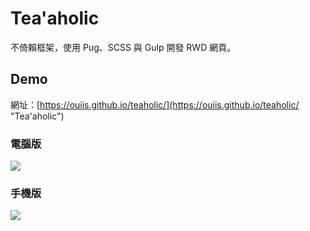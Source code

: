# Tea'aholic

不倚賴框架，使用 Pug、SCSS 與 Gulp 開發 RWD 網頁。

## Demo

網址：[https://ouiis.github.io/teaholic/](https://ouiis.github.io/teaholic/ "Tea'aholic")

### 電腦版
![](https://i.imgur.com/XdtVkv2.jpg)

### 手機版
![](https://i.imgur.com/w2aBely.jpg)

